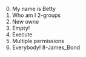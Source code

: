 0. My name is Betty
1. Who am I
2-groups
3. New owne
4. Empty!
5. Execute
6. Multiple permissions
7. Everybody!
8-James_Bond
